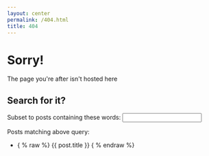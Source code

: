 ```yaml
---
layout: center
permalink: /404.html
title: 404
---
```

# Sorry!

The page you're after isn't hosted here

## Search for it?

<script src="http://ajax.googleapis.com/ajax/libs/angularjs/1.0.4/angular.min.js"></script>
    
<div ng-app="four04App" ng-controller="PostListCtrl">

<script>
    angular.module('four04App',[]).filter('matchesQuery', function(){
        return function(items, query){
            var alternate = query.replace(/ /g,"_").toLowerCase();
            var lcQuery = query.toLowerCase();
            var arrayToReturn = [];        
            for (var i=0; i<items.length; i++){
                if (items[i].title.toLowerCase().indexOf(lcQuery) !== -1 
                             || items[i].words.indexOf(alternate) !== -1) {
                    arrayToReturn.push(items[i]);
                }
            }
            return arrayToReturn;
        };
    });

    function PostListCtrl($scope, $http) {
      $scope.query = "";
      $scope.posts = [];
      $http.get('{{ site.baseurl }}/ph_postings_meta.json').success(function(data) {
        $scope.posts = data.posts;
      });
    }
</script>

<p>Subset to posts containing these words: <input ng-model="query"></p>
<p>Posts matching above query:</p>
<ul>
    <li ng-repeat="post in posts | matchesQuery:query">
      { % raw %} <!-- hack for blog entry - extra space -->
      <a ng-href="{{ site.baseurl }}/{{post.href}}">{{ post.title }}</a> 
      { % endraw %} <!-- same hack here too -->
    </li>
</ul>
</div>

